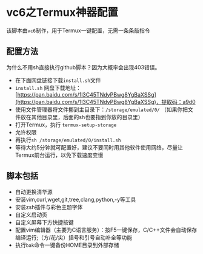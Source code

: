# vc6之Termux神器配置
该脚本由`vc6`制作，用于Termux一键配置，无需一条条敲指令

## 配置方法
为什么不用sh直接执行github脚本？因为大概率会出现403错误。
* 在下面网盘链接下载`install.sh`文件
* `install.sh` 网盘下载地址：[https://pan.baidu.com/s/1l3C45TNdyPBwg8YgBaXSSg](https://pan.baidu.com/s/1l3C45TNdyPBwg8YgBaXSSg)，提取码：a9d0
* 使用文件管理器将文件挪到主目录下：`/storage/emulated/0/`
（如果你把文件放在其他目录里，后面的sh也要指到你放的目录里）
* 打开Termux，执行
`termux-setup-storage`
* 允许权限
* 再执行`sh /storage/emulated/0/install.sh`
* 等待大约5分钟就可配置好，建议不要同时用其他软件使用网络，尽量让Termux前台运行，以免下载速度变慢

## 脚本包括
* 自动更换清华源
* 安装vim,curl,wget,git,tree,clang,python,-y等工具
* 安装zsh插件与彩色主题字体
* 自定义启动页
* 自定义屏幕下方快捷按键
* 配置vim编辑器（主要为C语言服务）：按F5一键保存，C/C++文件会自动保存编译运行;（方/花/尖）括号和引号自动补全等功能
* 执行`bak`命令一键备份HOME目录到外部存储
